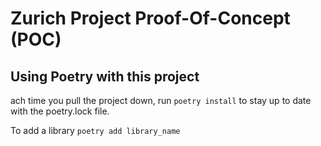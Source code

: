 # Zurich Project Proof-Of-Concept (POC)

## Using Poetry with this project

ach time you pull the project down, run `poetry install` to stay up to date with the poetry.lock file.

To add a library `poetry add library_name`
